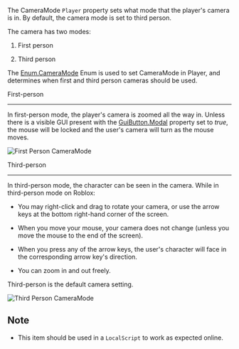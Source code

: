 The CameraMode `Player` property sets what mode that the player's camera is in. By default, the camera mode is set to third person.

The camera has two modes:

 1. First person

 2. Third person

The [Enum.CameraMode](https://developer.roblox.com/search#stq=CameraMode) Enum is used to set CameraMode in Player, and determines when first and third person cameras should be used.

First-person

------------

In first-person mode, the player's camera is zoomed all the way in. Unless there is a visible GUI present with the [GuiButton.Modal](https://developer.roblox.com/api-reference/property/GuiButton/Modal) property set to *true*, the mouse will be locked and the user's camera will turn as the mouse moves.

![First Person CameraMode][1]

Third-person

------------

In third-person mode, the character can be seen in the camera. While in third-person mode on Roblox:

* You may right-click and drag to rotate your camera, or use the arrow keys at the bottom right-hand corner of the screen.

* When you move your mouse, your camera does not change (unless you move the mouse to the end of the screen).

* When you press any of the arrow keys, the user's character will face in the corresponding arrow key's direction.

* You can zoom in and out freely.

Third-person is the default camera setting.

![Third Person CameraMode][2]

## Note

 - This item should be used in a `LocalScript` to work as expected online.

[1]: https://developer.roblox.com/assets/5ade20a13a314ce34a0f6878/CameraMode_FirstPerson.jpg

[2]: https://developer.roblox.com/assets/5ade20afbaed3a514c3722c4/CameraMode_ThirdPerson.jpg